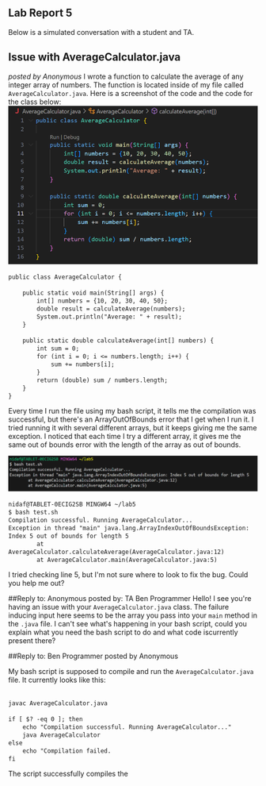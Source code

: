 ## Lab Report 5
Below is a simulated conversation with a student and TA.
## Issue with AverageCalculator.java
_posted by Anonymous_
I wrote a function to calculate the average of any integer array of numbers. The function is located inside of my file called ``AverageCalculator.java``. Here is a screenshot of the code and the code for the class below: 
![Image](AverageCalculator.png)
```
public class AverageCalculator {

    public static void main(String[] args) {
        int[] numbers = {10, 20, 30, 40, 50};
        double result = calculateAverage(numbers);
        System.out.println("Average: " + result);
    }

    public static double calculateAverage(int[] numbers) {
        int sum = 0;
        for (int i = 0; i <= numbers.length; i++) {  
            sum += numbers[i];
        }
        return (double) sum / numbers.length;
    }
}
```
  Every time I run the file using my bash script, it tells me the compilation was successful, but there's an 
  ArrayOutOfBounds error that I get when I run it. I tried running it with several different arrays, but it keeps 
  giving me the same exception. I noticed that each time I try a different array, it gives me the same out of 
  bounds error with the length of the array as out of bounds. 

![Image](error.png)
```
nidaf@TABLET-0ECIG2SB MINGW64 ~/lab5
$ bash test.sh
Compilation successful. Running AverageCalculator...
Exception in thread "main" java.lang.ArrayIndexOutOfBoundsException: Index 5 out of bounds for length 5
        at AverageCalculator.calculateAverage(AverageCalculator.java:12)
        at AverageCalculator.main(AverageCalculator.java:5)
```
I tried checking line 5, but I'm not sure where to look to fix the bug. Could you help me out? 

##Reply to: Anonymous 
posted by: TA Ben Programmer
    Hello! I see you're having an issue with your ```AverageCalculator.java``` class. The failure inducing input 
    here seems to be the array you pass into your ```main``` method in the ```.java``` file. I can't see what's 
    happening in your bash script, could you explain what you need the bash script to do and what code iscurrently 
    present there? 

##Reply to: Ben Programmer
posted by Anonymous

My bash script is supposed to compile and run the ```AverageCalculator.java``` file. It currently looks like this:
```

javac AverageCalculator.java

if [ $? -eq 0 ]; then
    echo "Compilation successful. Running AverageCalculator..."
    java AverageCalculator
else
    echo "Compilation failed. 
fi
```
The script successfully compiles the 
